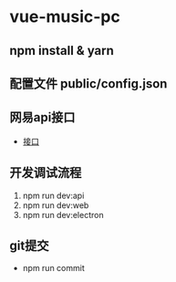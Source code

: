 # vue-music-pc
## npm install & yarn
## 配置文件 public/config.json
## 网易api接口
   + [接口](https://github.com/Binaryify/NeteaseCloudMusicApi)
## 开发调试流程
   1. npm run dev:api
   2. npm run dev:web
   3. npm run dev:electron
## git提交
   + npm run commit
